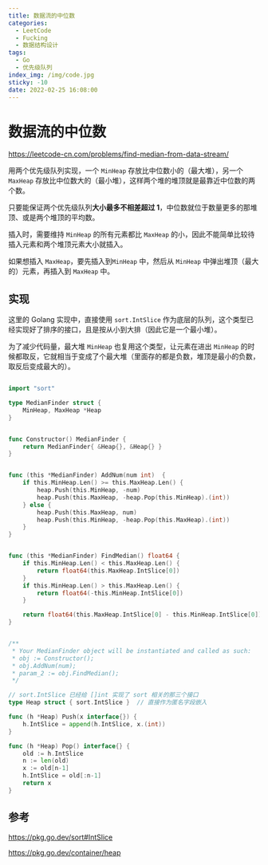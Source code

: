 ```yaml
---
title: 数据流的中位数
categories:
  - LeetCode
  - Fucking
  - 数据结构设计
tags:
  - Go
  - 优先级队列
index_img: /img/code.jpg
sticky: -10
date: 2022-02-25 16:08:00
---
```

# 数据流的中位数

https://leetcode-cn.com/problems/find-median-from-data-stream/

用两个优先级队列实现，一个 `MinHeap` 存放比中位数小的（最大堆），另一个 `MaxHeap` 存放比中位数大的（最小堆），这样两个堆的堆顶就是最靠近中位数的两个数。

只要能保证两个优先级队列**大小最多不相差超过 1**，中位数就位于数量更多的那堆顶、或是两个堆顶的平均数。

插入时，需要维持 `MinHeap` 的所有元素都比 `MaxHeap` 的小，因此不能简单比较待插入元素和两个堆顶元素大小就插入。

如果想插入 `MaxHeap`，要先插入到`MinHeap` 中，然后从 `MinHeap` 中弹出堆顶（最大的）元素，再插入到 `MaxHeap` 中。

## 实现

这里的 Golang 实现中，直接使用 `sort.IntSlice` 作为底层的队列，这个类型已经实现好了排序的接口，且是按从小到大排（因此它是一个最小堆）。

为了减少代码量，最大堆  `MinHeap` 也复用这个类型，让元素在进出 `MinHeap` 的时候都取反，它就相当于变成了个最大堆（里面存的都是负数，堆顶是最小的负数，取反后变成最大的）。

```go

import "sort"

type MedianFinder struct {
    MinHeap, MaxHeap *Heap
}


func Constructor() MedianFinder {
    return MedianFinder{ &Heap{}, &Heap{} }
}


func (this *MedianFinder) AddNum(num int)  {
    if this.MinHeap.Len() >= this.MaxHeap.Len() {
        heap.Push(this.MinHeap, -num)
        heap.Push(this.MaxHeap, -heap.Pop(this.MinHeap).(int))
    } else {
        heap.Push(this.MaxHeap, num)
        heap.Push(this.MinHeap, -heap.Pop(this.MaxHeap).(int))
    }
}


func (this *MedianFinder) FindMedian() float64 {
    if this.MinHeap.Len() < this.MaxHeap.Len() {
        return float64(this.MaxHeap.IntSlice[0])
    }
    if this.MinHeap.Len() > this.MaxHeap.Len() {
        return float64(-this.MinHeap.IntSlice[0])
    }

    return float64(this.MaxHeap.IntSlice[0] - this.MinHeap.IntSlice[0]) / 2
}


/**
 * Your MedianFinder object will be instantiated and called as such:
 * obj := Constructor();
 * obj.AddNum(num);
 * param_2 := obj.FindMedian();
 */

// sort.IntSlice 已经给 []int 实现了 sort 相关的那三个接口
type Heap struct { sort.IntSlice }  // 直接作为匿名字段嵌入

func (h *Heap) Push(x interface{}) {
    h.IntSlice = append(h.IntSlice, x.(int))
}

func (h *Heap) Pop() interface{} {
    old := h.IntSlice
    n := len(old)
    x := old[n-1]
    h.IntSlice = old[:n-1]
    return x
}
```

## 参考

https://pkg.go.dev/sort#IntSlice

https://pkg.go.dev/container/heap
